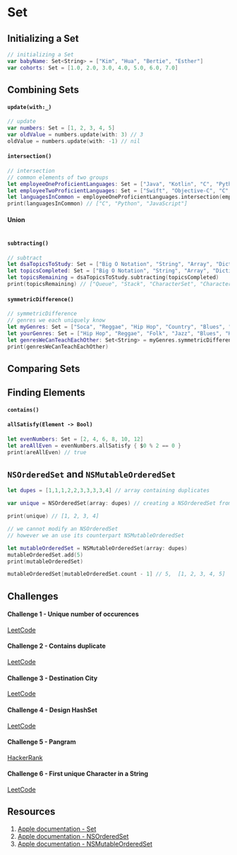 # Set

## Initializing a Set
```swift 
// initializing a Set
var babyName: Set<String> = ["Kim", "Hua", "Bertie", "Esther"]
var cohorts: Set = [1.0, 2.0, 3.0, 4.0, 5.0, 6.0, 7.0]
```

## Combining Sets

#### `update(with:_)`

```swift 
// update
var numbers: Set = [1, 2, 3, 4, 5]
var oldValue = numbers.update(with: 3) // 3
oldValue = numbers.update(with: -1) // nil
```

#### `intersection()`

```swift 
// intersection
// common elements of two groups
let employeeOneProficientLanguages: Set = ["Java", "Kotlin", "C", "Python", "SQL", "Go", "Dart", "JavaScript"]
let employeeTwoProficientLanguages: Set = ["Swift", "Objective-C", "C", "Python", "JavaScript"]
let languagesInCommon = employeeOneProficientLanguages.intersection(employeeTwoProficientLanguages)
print(languagesInCommon) // ["C", "Python", "JavaScript"]
```

#### Union 

```swift 
```

#### `subtracting()`

```swift 
// subtract
let dsaTopicsToStudy: Set = ["Big O Notation", "String", "Array", "Dictionary", "Set", "Character", "CharacterSet", "Stack", "Queue", "Linked List"]
let topicsCompleted: Set = ["Big O Notation", "String", "Array", "Dictionary", "Linked List"]
let topicsRemaining = dsaTopicsToStudy.subtracting(topicsCompleted)
print(topicsRemaining) // ["Queue", "Stack", "CharacterSet", "Character", "Set"]
```

#### `symmetricDifference()`

```swift 
// symmetricDifference
// genres we each uniquely know
let myGenres: Set = ["Soca", "Reggae", "Hip Hop", "Country", "Blues", "Jazz", "Funk", "Zouk"]
let yourGenres: Set = ["Hip Hop", "Reggae", "Folk", "Jazz", "Blues", "Hi-Life", "Techno", "House"]
let genresWeCanTeachEachOther: Set<String> = myGenres.symmetricDifference(yourGenres)
print(genresWeCanTeachEachOther)
```

## Comparing Sets

#### 

## Finding Elements 

#### `contains()`

#### `allSatisfy(Element -> Bool)`

```swift 
let evenNumbers: Set = [2, 4, 6, 8, 10, 12]
let areAllEven = evenNumbers.allSatisfy { $0 % 2 == 0 }
print(areAllEven) // true
```

## `NSOrderedSet` and `NSMutableOrderedSet`

```swift 
let dupes = [1,1,1,2,2,3,3,3,3,4] // array containing duplicates

var unique = NSOrderedSet(array: dupes) // creating a NSOrderedSet from an Array, it will be unique and keep the order of the elements

print(unique) // [1, 2, 3, 4]

// we cannot modify an NSOrderedSet
// however we an use its counterpart NSMutableOrderedSet

let mutableOrderedSet = NSMutableOrderedSet(array: dupes)
mutableOrderedSet.add(5) 
print(mutableOrderedSet)

mutableOrderedSet[mutableOrderedSet.count - 1] // 5,  [1, 2, 3, 4, 5]
```

## Challenges 

#### Challenge 1 - Unique number of occurences

[LeetCode](https://leetcode.com/problems/unique-number-of-occurrences/)

#### Challenge 2 - Contains duplicate

[LeetCode](https://leetcode.com/problems/contains-duplicate/)

#### Challenge 3 - Destination City

[LeetCode](https://leetcode.com/problems/destination-city/)

#### Challenge 4 - Design HashSet

[LeetCode](https://leetcode.com/problems/design-hashset/)

#### Challenge 5 - Pangram 

[HackerRank](https://www.hackerrank.com/challenges/pangrams/problem)

#### Challenge 6 - First unique Character in a String

[LeetCode](https://leetcode.com/problems/first-unique-character-in-a-string/)


## Resources 

1. [Apple documentation - Set](https://developer.apple.com/documentation/swift/set)
2. [Apple documentation - NSOrderedSet](https://developer.apple.com/documentation/foundation/nsorderedset)
3. [Apple documentation - NSMutableOrderedSet](https://developer.apple.com/documentation/foundation/nsmutableorderedset)
